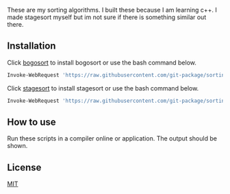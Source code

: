 
These are my sorting algorithms. I built these because I am learning c++. I made stagesort myself but im not sure if there is something similar out there.

## Installation

Click [bogosort](https://git-package.github.io/sorting-algorithms/bogosort.cpp) to install bogosort or use the bash command below.

```bash
Invoke-WebRequest 'https://raw.githubusercontent.com/git-package/sorting-algorithms/main/bogosort.cpp' -OutFile ./bogosort.cpp
```
Click [stagesort](https://git-package.github.io/sorting-algorithms/stagesort.cpp) to install stagesort or use the bash command below.

```bash
Invoke-WebRequest 'https://raw.githubusercontent.com/git-package/sorting-algorithms/main/stagesort.cpp' -OutFile ./stagesort.cpp
```

## How to use

Run these scripts in a compiler online or application. The output should be shown.

## License

[MIT](https://choosealicense.com/licenses/mit/)
